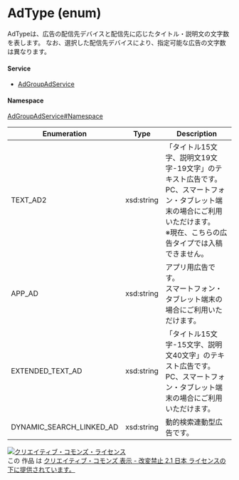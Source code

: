 

# AdType (enum)

AdTypeは、広告の配信先デバイスと配信先に応じたタイトル・説明文の文字数を表します。
なお、選択した配信先デバイスにより、指定可能な広告の文字数は異なります。

#### Service

+ [AdGroupAdService](../../services/AdGroupAdService.md)

#### Namespace

[AdGroupAdService#Namespace](../../services/AdGroupAdService.md#namespace)

| Enumeration  |       Type       |          Description          |
| ------------ | ---------------- | ----------------------------- |
| TEXT_AD2 | xsd:string | 「タイトル15文字、説明文19文字-19文字」のテキスト広告です。<br/>PC、スマートフォン・タブレット端末の場合にご利用いただけます。<br/>※現在、こちらの広告タイプでは入稿できません。 |
| APP_AD | xsd:string | アプリ用広告です。<br/>スマートフォン・タブレット端末の場合にご利用いただけます。 |
| EXTENDED_TEXT_AD | xsd:string | 「タイトル15文字-15文字、説明文40文字」のテキスト広告です。<br/>PC、スマートフォン・タブレット端末の場合にご利用いただけます。 |
| DYNAMIC_SEARCH_LINKED_AD | xsd:string | 動的検索連動型広告です。 |

<a rel="license" href="http://creativecommons.org/licenses/by-nd/2.1/jp/"><img alt="クリエイティブ・コモンズ・ライセンス" style="border-width:0" src="https://i.creativecommons.org/l/by-nd/2.1/jp/88x31.png" /></a><br />この 作品 は <a rel="license" href="http://creativecommons.org/licenses/by-nd/2.1/jp/">クリエイティブ・コモンズ 表示 - 改変禁止 2.1 日本 ライセンスの下に提供されています。</a>
